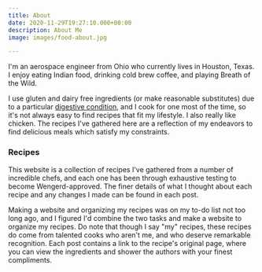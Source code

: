 ```yaml
---
title: About
date: 2020-11-29T19:27:10.000+00:00
description: About Me
image: images/food-about.jpg

---
```

I'm an aerospace engineer from Ohio who currently lives in Houston, Texas. I enjoy eating Indian food, drinking cold brew coffee, and playing Breath of the Wild.

I use gluten and dairy free ingredients (or make reasonable substitutes) due to a particular [digestive condition](https://en.wikipedia.org/wiki/Eosinophilic_esophagitis "Wikipedia"), and I cook for one most of the time, so it's not always easy to find recipes that fit my lifestyle. I also really like chicken. The recipes I've gathered here are a reflection of my endeavors to find delicious meals which satisfy my constraints.

### Recipes

This website is a collection of recipes I've gathered from a number of incredible chefs, and each one has been through exhaustive testing to become Wengerd-approved. The finer details of what I thought about each recipe and any changes I made can be found in each post.

Making a website and organizing my recipes was on my to-do list not too long ago, and I figured I'd combine the two tasks and make a website to organize my recipes. Do note that though I say "my" recipes, these recipes do come from talented cooks who aren't me, and who deserve remarkable recognition. Each post contains a link to the recipe's original page, where you can view the ingredients and shower the authors with your finest compliments.